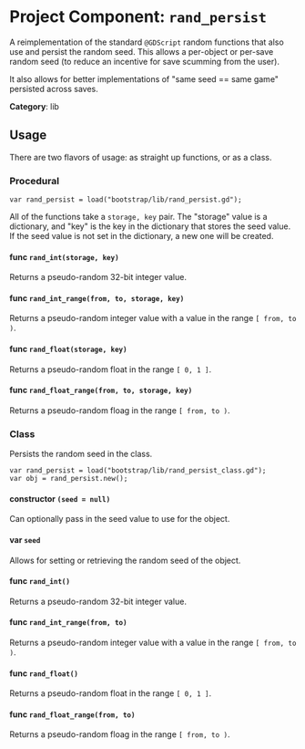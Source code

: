 # Project Component: `rand_persist`

A reimplementation of the standard `@GDScript` random functions that also
use and persist the random seed.  This allows a per-object or per-save random
seed (to reduce an incentive for save scumming from the user).

It also allows for better implementations of "same seed == same game" persisted
across saves.

**Category**: lib

## Usage

There are two flavors of usage: as straight up functions, or as a class.

### Procedural

```
var rand_persist = load("bootstrap/lib/rand_persist.gd");
```

All of the functions take a `storage, key` pair.  The "storage" value is a
dictionary, and "key" is the key in the dictionary that stores the seed value.
If the seed value is not set in the dictionary, a new one will be created.

#### func `rand_int(storage, key)`

Returns a pseudo-random 32-bit integer value.

#### func `rand_int_range(from, to, storage, key)`

Returns a pseudo-random integer value with a value in the range `[ from, to )`.

#### func `rand_float(storage, key)`

Returns a pseudo-random float in the range `[ 0, 1 ]`.

#### func `rand_float_range(from, to, storage, key)`

Returns a pseudo-random floag in the range `[ from, to )`.


### Class

Persists the random seed in the class.

```
var rand_persist = load("bootstrap/lib/rand_persist_class.gd");
var obj = rand_persist.new();
```

#### constructor `(seed = null)`

Can optionally pass in the seed value to use for the object.

#### var `seed`

Allows for setting or retrieving the random seed of the object.

#### func `rand_int()`

Returns a pseudo-random 32-bit integer value.

#### func `rand_int_range(from, to)`

Returns a pseudo-random integer value with a value in the range `[ from, to )`.

#### func `rand_float()`

Returns a pseudo-random float in the range `[ 0, 1 ]`.

#### func `rand_float_range(from, to)`

Returns a pseudo-random floag in the range `[ from, to )`.
